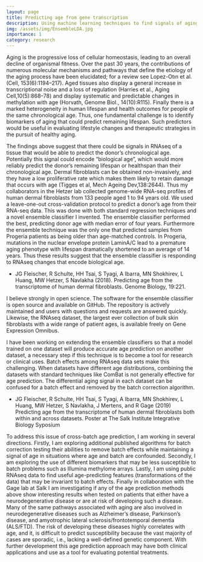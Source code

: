 ```yaml
---
layout: page
title: Predicting age from gene transcription
description: Using machine learning techniques to find signals of aging in RNAseq data, with the goal of developing a biologial age predictor
img: /assets/img/EnsembleLDA.jpg
importance: 1
category: research
---
```


Aging is the progressive loss of cellular homeostasis, leading to an overall decline of organismal fitness. Over the past 30 years, the contributions of numerous molecular mechanisms and pathways that define the etiology of the aging process have been elucidated; for a review see Lopez-Otın et al. (Cell, 153(6):1194–217). Aged tissues also display a general increase in transcriptional noise and a loss of regulation (Harries et al., Aging Cell,10(5):868–78) and display systematic and predictable changes in methylation with age (Horvath, Genome Biol., 14(10):R115). Finally there is a marked heterogeneity in human lifespan and health outcomes for people of the same chronological age. Thus, one fundamental challenge is to identify biomarkers of aging that could predict remaining lifespan. Such predictors would be useful in evaluating lifestyle changes and therapeutic strategies in the pursuit of healthy aging.

The findings above suggest that there could be signals in RNAseq of a tissue that would be able to predict the donor’s chronological age. Potentially this signal could encode “biological age”, which would more reliably predict the donor’s remaining lifespan or healthspan than their chronological age. Dermal fibroblasts can be obtained non-invasively, and they have a low proliferative rate which makes them likely to retain damage that occurs with age (Tigges et al, Mech Ageing Dev,138:2644). Thus my collaborators in the Hetzer lab collected genome-wide RNA-seq profiles of human dermal fibroblasts from 133 people aged 1 to 94 years old. We used a leave-one-out cross-validation protocol to predict a donor’s age from their RNA-seq data. This was done with both standard regression techniques and a novel ensemble classifier I invented. The ensemble classifier performed the best, predicting donor age with median error of four years. Furthermore the ensemble technique was the only one that predicted samples from Progeria patients as being older than age-matched controls. In Progeria, mutations in the nuclear envelope protein LaminA/C lead to a premature aging phenotype with lifespan dramatically shortened to an average of 14 years. Thus these results suggest that the ensemble classifier is responding to RNAseq changes that encode biological age.

- JG Fleischer, R Schulte, HH Tsai, S Tyagi, A Ibarra, MN Shokhirev, L Huang, MW Hetzer, S Navlakha (2018). Predicting age from the transcriptome of human dermal fibroblasts. Genome Biology, 19:221.

I believe strongly in open science. The software for the ensemble classifier is open source and available on GitHub. The repository is actively maintained and users with questions and requests are answered quickly. Likewise, the RNAseq dataset, the largest ever collection of bulk skin fibroblasts with a wide range of patient ages, is available freely on Gene Expression Omnibus.

I have been working on extending the ensemble classifiers so that a model trained on one dataset will produce accurate age prediction on another dataset, a necessary step if this technique is to become a tool for research or clinical uses. Batch effects among RNAseq data sets make this challenging. When datasets have different age distributions, combining the datasets with standard techniques like ComBat is not generally effective for age prediction. The differential aging signal in each dataset can be confused for a batch effect and removed by the batch correction algorithm.

- JG Fleischer, R Schulte, HH Tsai, S Tyagi, A Ibarra, MN Shokhirev, L Huang, MW Hetzer, S Navlakha, J Mertens, and R Gage (2019) Predicting age from the transcriptome of human dermal fibroblasts both within and across datasets. Poster at The Salk Institute Integrative Biology Syposium

To address this issue of cross-batch age prediction, I am working in several directions. Firstly, I am exploring additional published algorithms for batch correction testing their abilities to remove batch effects while maintaining a signal of age in situations where age and batch are confounded. Secondly, I am exploring the use of different biomarkers that may be less susceptible to batch problems such as Illumina methylome arrays. Lastly, I am using public RNAseq data to find useful age-predicting features (transformations of the data) that may be invariant to batch effects. Finally in collaboration with the Gage lab at Salk I am investigating if any of the age prediction methods above show interesting results when tested on patients that either have a neurodegenerative disease or are at risk of developing such a disease. Many of the same pathways associated with aging are also involved in neurodegenerative diseases such as Alzheimer’s disease, Parkinson’s disease, and amyotrophic lateral sclerosis/frontotemporal dementia (ALS/FTD). The risk of developing these diseases highly correlates with age, and it, is difficult to predict susceptibility because the vast majority of cases are sporadic, i.e., lacking a well-defined genetic component. With further development this age prediction approach may have both clinical applications and use as a tool for evaluating potential treatments.